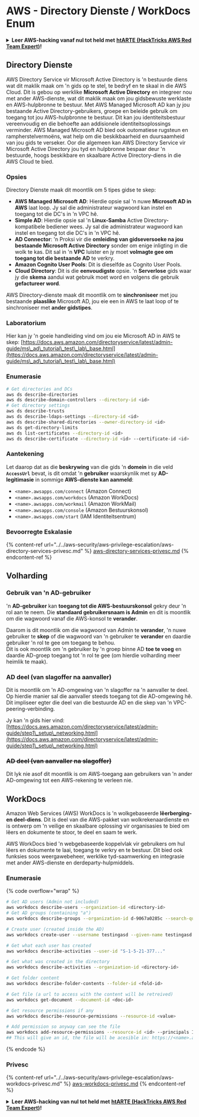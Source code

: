# AWS - Directory Dienste / WorkDocs Enum

<details>

<summary><strong>Leer AWS-hacking vanaf nul tot held met</strong> <a href="https://training.hacktricks.xyz/courses/arte"><strong>htARTE (HackTricks AWS Red Team Expert)</strong></a><strong>!</strong></summary>

Ander maniere om HackTricks te ondersteun:

* As jy jou **maatskappy geadverteer wil sien in HackTricks** of **HackTricks in PDF wil aflaai**, kyk na die [**SUBSCRIPTION PLANS**](https://github.com/sponsors/carlospolop)!
* Kry die [**amptelike PEASS & HackTricks swag**](https://peass.creator-spring.com)
* Ontdek [**The PEASS Family**](https://opensea.io/collection/the-peass-family), ons versameling eksklusiewe [**NFTs**](https://opensea.io/collection/the-peass-family)
* **Sluit aan by die** 💬 [**Discord-groep**](https://discord.gg/hRep4RUj7f) of die [**telegram-groep**](https://t.me/peass) of **volg** ons op **Twitter** 🐦 [**@hacktricks_live**](https://twitter.com/hacktricks_live)**.**
* **Deel jou hacking-truuks deur PR's in te dien by die** [**HackTricks**](https://github.com/carlospolop/hacktricks) en [**HackTricks Cloud**](https://github.com/carlospolop/hacktricks-cloud) github-repos.

</details>

## Directory Dienste

AWS Directory Service vir Microsoft Active Directory is 'n bestuurde diens wat dit maklik maak om 'n gids op te stel, te bedryf en te skaal in die AWS Cloud. Dit is gebou op werklike **Microsoft Active Directory** en integreer nou met ander AWS-dienste, wat dit maklik maak om jou gidsbewuste werklaste en AWS-hulpbronne te bestuur. Met AWS Managed Microsoft AD kan jy jou bestaande Active Directory-gebruikers, groepe en beleide gebruik om toegang tot jou AWS-hulpbronne te bestuur. Dit kan jou identiteitsbestuur vereenvoudig en die behoefte aan addisionele identiteitsoplossings verminder. AWS Managed Microsoft AD bied ook outomatiese rugsteun en rampherstelvermoëns, wat help om die beskikbaarheid en duursaamheid van jou gids te verseker. Oor die algemeen kan AWS Directory Service vir Microsoft Active Directory jou tyd en hulpbronne bespaar deur 'n bestuurde, hoogs beskikbare en skaalbare Active Directory-diens in die AWS Cloud te bied.

### Opsies

Directory Dienste maak dit moontlik om 5 tipes gidse te skep:

* **AWS Managed Microsoft AD**: Hierdie opsie sal 'n nuwe **Microsoft AD in AWS** laat loop. Jy sal die administrateur wagwoord kan instel en toegang tot die DC's in 'n VPC hê.
* **Simple AD**: Hierdie opsie sal 'n **Linux-Samba** Active Directory-kompatibele bediener wees. Jy sal die administrateur wagwoord kan instel en toegang tot die DC's in 'n VPC hê.
* **AD Connector**: 'n Proksi vir die **omleiding van gidseversoeke na jou bestaande Microsoft Active Directory** sonder om enige inligting in die wolk te kas. Dit sal in 'n **VPC** luister en jy moet **volmagte gee om toegang tot die bestaande AD** te verkry.
* **Amazon Cognito User Pools**: Dit is dieselfde as Cognito User Pools.
* **Cloud Directory**: Dit is die **eenvoudigste** opsie. 'n **Serverlose** gids waar jy die **skema** aandui wat gebruik moet word en volgens die gebruik **gefactureer word**.

AWS Directory-dienste maak dit moontlik om te **sinchroniseer** met jou bestaande **plaaslike** Microsoft AD, jou eie een in AWS te laat loop of te sinchroniseer met **ander gidstipes**.

### Laboratorium

Hier kan jy 'n goeie handleiding vind om jou eie Microsoft AD in AWS te skep: [https://docs.aws.amazon.com/directoryservice/latest/admin-guide/ms\_ad\_tutorial\_test\_lab\_base.html](https://docs.aws.amazon.com/directoryservice/latest/admin-guide/ms\_ad\_tutorial\_test\_lab\_base.html)

### Enumerasie
```bash
# Get directories and DCs
aws ds describe-directories
aws ds describe-domain-controllers --directory-id <id>
# Get directory settings
aws ds describe-trusts
aws ds describe-ldaps-settings --directory-id <id>
aws ds describe-shared-directories --owner-directory-id <id>
aws ds get-directory-limits
aws ds list-certificates --directory-id <id>
aws ds describe-certificate --directory-id <id> --certificate-id <id>
```
### Aantekening

Let daarop dat as die **beskrywing** van die gids 'n **domein** in die veld **`AccessUrl`** bevat, is dit omdat 'n **gebruiker** waarskynlik met sy **AD-legitimasie** in sommige **AWS-dienste kan aanmeld**:

* `<name>.awsapps.com/connect` (Amazon Connect)
* `<name>.awsapps.com/workdocs` (Amazon WorkDocs)
* `<name>.awsapps.com/workmail` (Amazon WorkMail)
* `<name>.awsapps.com/console` (Amazon Bestuurskonsol)
* `<name>.awsapps.com/start` (IAM Identiteitsentrum)

### Bevoorregte Eskalasie

{% content-ref url="../../aws-security/aws-privilege-escalation/aws-directory-services-privesc.md" %}
[aws-directory-services-privesc.md](../../aws-security/aws-privilege-escalation/aws-directory-services-privesc.md)
{% endcontent-ref %}

## Volharding

### Gebruik van 'n AD-gebruiker

'n **AD-gebruiker** kan **toegang tot die AWS-bestuurskonsol** gekry deur 'n rol aan te neem. Die **standaard gebruikersnaam is Admin** en dit is moontlik om die wagwoord vanaf die AWS-konsol te **verander**.

Daarom is dit moontlik om die wagwoord van Admin te **verander**, 'n nuwe gebruiker te **skep** of die wagwoord van 'n gebruiker te **verander** en daardie gebruiker 'n rol te gee om toegang te behou.\
Dit is ook moontlik om 'n gebruiker by 'n groep binne AD **toe te voeg** en daardie AD-groep toegang tot 'n rol te gee (om hierdie volharding meer heimlik te maak).

### AD deel (van slagoffer na aanvaller)

Dit is moontlik om 'n AD-omgewing van 'n slagoffer na 'n aanvaller te deel. Op hierdie manier sal die aanvaller steeds toegang tot die AD-omgewing hê.\
Dit impliseer egter die deel van die bestuurde AD en die skep van 'n VPC-peering-verbinding.

Jy kan 'n gids hier vind: [https://docs.aws.amazon.com/directoryservice/latest/admin-guide/step1\_setup\_networking.html](https://docs.aws.amazon.com/directoryservice/latest/admin-guide/step1\_setup\_networking.html)

### ~~AD deel (van aanvaller na slagoffer)~~

Dit lyk nie asof dit moontlik is om AWS-toegang aan gebruikers van 'n ander AD-omgewing tot een AWS-rekening te verleen nie.

## WorkDocs

Amazon Web Services (AWS) WorkDocs is 'n wolkgebaseerde **lêerberging- en deel-diens**. Dit is deel van die AWS-pakket van wolkrekenaardienste en is ontwerp om 'n veilige en skaalbare oplossing vir organisasies te bied om lêers en dokumente te stoor, te deel en saam te werk.

AWS WorkDocs bied 'n webgebaseerde koppelvlak vir gebruikers om hul lêers en dokumente te laai, toegang te verkry en te bestuur. Dit bied ook funksies soos weergawebeheer, werklike tyd-saamwerking en integrasie met ander AWS-dienste en derdeparty-hulpmiddels.

### Enumerasie

{% code overflow="wrap" %}
```bash
# Get AD users (Admin not included)
aws workdocs describe-users --organization-id <directory-id>
# Get AD groups (containing "a")
aws workdocs describe-groups --organization-id d-9067a0285c --search-query a

# Create user (created inside the AD)
aws workdocs create-user --username testingasd --given-name testingasd --surname testingasd --password <password> --email-address name@directory.domain --organization-id <directory-id>

# Get what each user has created
aws workdocs describe-activities --user-id "S-1-5-21-377..."

# Get what was created in the directory
aws workdocs describe-activities --organization-id <directory-id>

# Get folder content
aws workdocs describe-folder-contents --folder-id <fold-id>

# Get file (a url to access with the content will be retreived)
aws workdocs get-document --document-id <doc-id>

# Get resource permissions if any
aws workdocs describe-resource-permissions --resource-id <value>

# Add permission so anyway can see the file
aws workdocs add-resource-permissions --resource-id <id> --principals Id=anonymous,Type=ANONYMOUS,Role=VIEWER
## This will give an id, the file will be acesible in: https://<name>.awsapps.com/workdocs/index.html#/share/document/<id>
```
{% endcode %}

### Privesc

{% content-ref url="../../aws-security/aws-privilege-escalation/aws-workdocs-privesc.md" %}
[aws-workdocs-privesc.md](../../aws-security/aws-privilege-escalation/aws-workdocs-privesc.md)
{% endcontent-ref %}

<details>

<summary><strong>Leer AWS-hacking van nul tot held met</strong> <a href="https://training.hacktricks.xyz/courses/arte"><strong>htARTE (HackTricks AWS Red Team Expert)</strong></a><strong>!</strong></summary>

Ander maniere om HackTricks te ondersteun:

* As jy wil sien dat jou **maatskappy geadverteer word in HackTricks** of **HackTricks aflaai in PDF-formaat**, kyk na die [**SUBSCRIPTION PLANS**](https://github.com/sponsors/carlospolop)!
* Kry die [**amptelike PEASS & HackTricks swag**](https://peass.creator-spring.com)
* Ontdek [**The PEASS Family**](https://opensea.io/collection/the-peass-family), ons versameling eksklusiewe [**NFTs**](https://opensea.io/collection/the-peass-family)
* **Sluit aan by die** 💬 [**Discord-groep**](https://discord.gg/hRep4RUj7f) of die [**telegram-groep**](https://t.me/peass) of **volg** ons op **Twitter** 🐦 [**@hacktricks_live**](https://twitter.com/hacktricks_live)**.**
* **Deel jou hacking-truuks deur PR's in te dien by die** [**HackTricks**](https://github.com/carlospolop/hacktricks) en [**HackTricks Cloud**](https://github.com/carlospolop/hacktricks-cloud) github-repos.

</details>
